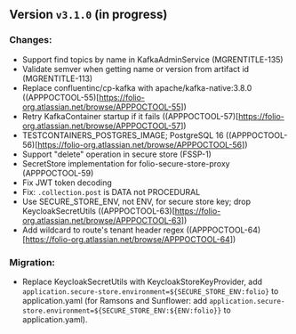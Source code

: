## Version `v3.1.0` (in progress)
### Changes:
* Support find topics by name in KafkaAdminService (MGRENTITLE-135)
* Validate semver when getting name or version from artifact id (MGRENTITLE-113)
* Replace confluentinc/cp-kafka with apache/kafka-native:3.8.0 ((APPPOCTOOL-55)[https://folio-org.atlassian.net/browse/APPPOCTOOL-55])
* Retry KafkaContainer startup if it fails ((APPPOCTOOL-57)[https://folio-org.atlassian.net/browse/APPPOCTOOL-57])
* TESTCONTAINERS\_POSTGRES\_IMAGE; PostgreSQL 16 ((APPPOCTOOL-56)[https://folio-org.atlassian.net/browse/APPPOCTOOL-56])
* Support "delete" operation in secure store (FSSP-1)
* SecretStore implementation for folio-secure-store-proxy (APPPOCTOOL-59)
* Fix JWT token decoding
* Fix: `.collection.post` is DATA not PROCEDURAL
* Use SECURE\_STORE\_ENV, not ENV, for secure store key; drop KeycloakSecretUtils ((APPPOCTOOL-63)[https://folio-org.atlassian.net/browse/APPPOCTOOL-63])
* Add wildcard to route's tenant header regex ((APPPOCTOOL-64)[https://folio-org.atlassian.net/browse/APPPOCTOOL-64])

### Migration:
* Replace KeycloakSecretUtils with KeycloakStoreKeyProvider, add `application.secure-store.environment=${SECURE_STORE_ENV:folio}` to application.yaml (for Ramsons and Sunflower: add `application.secure-store.environment=${SECURE_STORE_ENV:${ENV:folio}}` to application.yaml).
